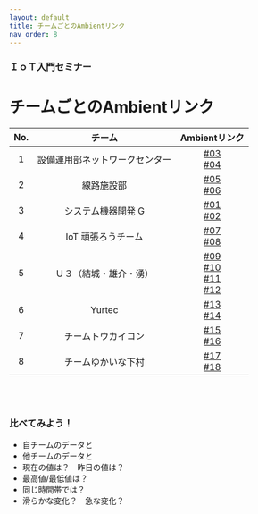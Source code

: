 ```yaml
---
layout: default
title: チームごとのAmbientリンク
nav_order: 8
---
```


### ＩｏＴ入門セミナー
# チームごとのAmbientリンク


| No.| チーム  | Ambientリンク  |
| :------------: | :------------: | :------------:  |
| 1 | 設備運用部ネットワークセンター | [#03](https://ambidata.io/bd/board.html?id=52322 "#03")<br>[#04](https://ambidata.io/bd/board.html?id=52331 "#04")|
| 2 |  線路施設部 | [#05](https://ambidata.io/bd/board.html?id=52332 "#05")<br>[#06](https://ambidata.io/bd/board.html?id=52323 "#06")|
| 3 | システム機器開発 G | [#01](https://ambidata.io/bd/board.html?id=52336 "#01")<br>[#02](https://ambidata.io/bd/board.html?id=52321 "#02")|
| 4  | IoT 頑張ろうチーム | [#07](https://ambidata.io/bd/board.html?id=52338 "#07")<br>[#08](https://ambidata.io/bd/board.html?id=52329 "#08") |
| 5  | Ｕ３（結城・雄介・湧） |  [#09](https://ambidata.io/bd/board.html?id=52326 "#09")<br>[#10](https://ambidata.io/bd/board.html?id=52333 "#10")<br>[#11](https://ambidata.io/bd/board.html?id=52330 "#11")<br>[#12](https://ambidata.io/bd/board.html?id=52316 "#12") |
| 6  | Yurtec  |  [#13](https://ambidata.io/bd/board.html?id=52324 "#13")<br>[#14](https://ambidata.io/bd/board.html?id=50604 "#14")|
| 7  | チームトウカイコン |  [#15](https://ambidata.io/bd/board.html?id=52341 "#15")<br>[#16](https://ambidata.io/bd/board.html?id=52325 "#16") |
| 8  | チームゆかいな下村 |  [#17](https://ambidata.io/bd/board.html?id=52327 "#17")<br>[#18](https://ambidata.io/bd/board.html?id=52328 "#18") |



<br><br>

### 比べてみよう！
- 自チームのデータと
- 他チームのデータと
- 現在の値は？　昨日の値は？
- 最高値/最低値は？
- 同じ時間帯では？
- 滑らかな変化？　急な変化？